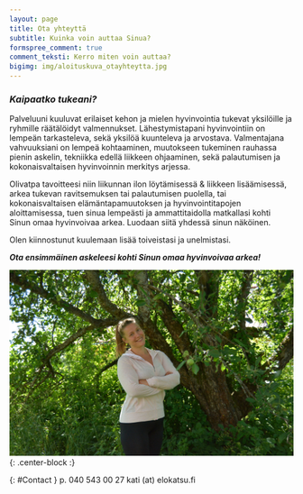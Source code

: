 ```yaml
---
layout: page
title: Ota yhteyttä
subtitle: Kuinka voin auttaa Sinua?
formspree_comment: true
comment_teksti: Kerro miten voin auttaa?
bigimg: img/aloituskuva_otayhteytta.jpg
---
```


### ***Kaipaatko tukeani?***
Palveluuni kuuluvat erilaiset kehon ja mielen hyvinvointia tukevat yksilöille ja ryhmille räätälöidyt valmennukset. Lähestymistapani hyvinvointiin on lempeän tarkasteleva, sekä yksilöä kuunteleva ja arvostava. Valmentajana vahvuuksiani on lempeä kohtaaminen, muutokseen tukeminen rauhassa pienin askelin, tekniikka edellä liikkeen ohjaaminen, sekä palautumisen ja kokonaisvaltaisen hyvinvoinnin merkitys arjessa.

Olivatpa tavoitteesi niin liikunnan ilon löytämisessä & liikkeen lisäämisessä, arkea tukevan ravitsemuksen tai palautumisen puolella, tai kokonaisvaltaisen elämäntapamuutoksen ja hyvinvointitapojen aloittamisessa, tuen sinua lempeästi ja ammattitaidolla matkallasi kohti Sinun omaa hyvinvoivaa arkea. Luodaan siitä yhdessä sinun näköinen.

Olen kiinnostunut kuulemaan lisää toiveistasi ja unelmistasi. 

***Ota ensimmäinen askeleesi kohti Sinun omaa hyvinvoivaa arkea!***


![elokatsu](/img/elokatsu4.jpg){: .center-block :}
<p></p>{: #Contact }
p. 040 543 00 27  
kati (at) elokatsu.fi